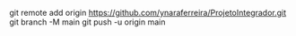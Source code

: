 git remote add origin https://github.com/ynaraferreira/ProjetoIntegrador.git
git branch -M main 
git push -u origin main
